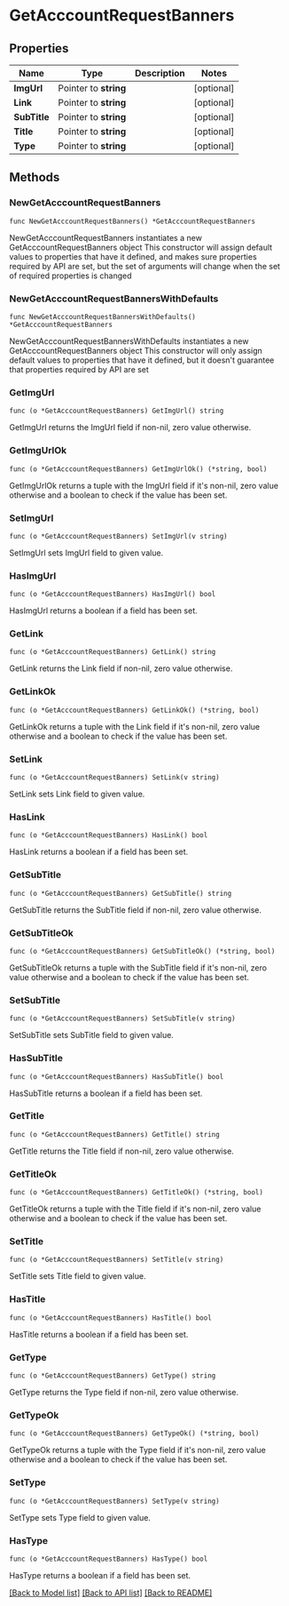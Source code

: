 # GetAcccountRequestBanners

## Properties

Name | Type | Description | Notes
------------ | ------------- | ------------- | -------------
**ImgUrl** | Pointer to **string** |  | [optional] 
**Link** | Pointer to **string** |  | [optional] 
**SubTitle** | Pointer to **string** |  | [optional] 
**Title** | Pointer to **string** |  | [optional] 
**Type** | Pointer to **string** |  | [optional] 

## Methods

### NewGetAcccountRequestBanners

`func NewGetAcccountRequestBanners() *GetAcccountRequestBanners`

NewGetAcccountRequestBanners instantiates a new GetAcccountRequestBanners object
This constructor will assign default values to properties that have it defined,
and makes sure properties required by API are set, but the set of arguments
will change when the set of required properties is changed

### NewGetAcccountRequestBannersWithDefaults

`func NewGetAcccountRequestBannersWithDefaults() *GetAcccountRequestBanners`

NewGetAcccountRequestBannersWithDefaults instantiates a new GetAcccountRequestBanners object
This constructor will only assign default values to properties that have it defined,
but it doesn't guarantee that properties required by API are set

### GetImgUrl

`func (o *GetAcccountRequestBanners) GetImgUrl() string`

GetImgUrl returns the ImgUrl field if non-nil, zero value otherwise.

### GetImgUrlOk

`func (o *GetAcccountRequestBanners) GetImgUrlOk() (*string, bool)`

GetImgUrlOk returns a tuple with the ImgUrl field if it's non-nil, zero value otherwise
and a boolean to check if the value has been set.

### SetImgUrl

`func (o *GetAcccountRequestBanners) SetImgUrl(v string)`

SetImgUrl sets ImgUrl field to given value.

### HasImgUrl

`func (o *GetAcccountRequestBanners) HasImgUrl() bool`

HasImgUrl returns a boolean if a field has been set.

### GetLink

`func (o *GetAcccountRequestBanners) GetLink() string`

GetLink returns the Link field if non-nil, zero value otherwise.

### GetLinkOk

`func (o *GetAcccountRequestBanners) GetLinkOk() (*string, bool)`

GetLinkOk returns a tuple with the Link field if it's non-nil, zero value otherwise
and a boolean to check if the value has been set.

### SetLink

`func (o *GetAcccountRequestBanners) SetLink(v string)`

SetLink sets Link field to given value.

### HasLink

`func (o *GetAcccountRequestBanners) HasLink() bool`

HasLink returns a boolean if a field has been set.

### GetSubTitle

`func (o *GetAcccountRequestBanners) GetSubTitle() string`

GetSubTitle returns the SubTitle field if non-nil, zero value otherwise.

### GetSubTitleOk

`func (o *GetAcccountRequestBanners) GetSubTitleOk() (*string, bool)`

GetSubTitleOk returns a tuple with the SubTitle field if it's non-nil, zero value otherwise
and a boolean to check if the value has been set.

### SetSubTitle

`func (o *GetAcccountRequestBanners) SetSubTitle(v string)`

SetSubTitle sets SubTitle field to given value.

### HasSubTitle

`func (o *GetAcccountRequestBanners) HasSubTitle() bool`

HasSubTitle returns a boolean if a field has been set.

### GetTitle

`func (o *GetAcccountRequestBanners) GetTitle() string`

GetTitle returns the Title field if non-nil, zero value otherwise.

### GetTitleOk

`func (o *GetAcccountRequestBanners) GetTitleOk() (*string, bool)`

GetTitleOk returns a tuple with the Title field if it's non-nil, zero value otherwise
and a boolean to check if the value has been set.

### SetTitle

`func (o *GetAcccountRequestBanners) SetTitle(v string)`

SetTitle sets Title field to given value.

### HasTitle

`func (o *GetAcccountRequestBanners) HasTitle() bool`

HasTitle returns a boolean if a field has been set.

### GetType

`func (o *GetAcccountRequestBanners) GetType() string`

GetType returns the Type field if non-nil, zero value otherwise.

### GetTypeOk

`func (o *GetAcccountRequestBanners) GetTypeOk() (*string, bool)`

GetTypeOk returns a tuple with the Type field if it's non-nil, zero value otherwise
and a boolean to check if the value has been set.

### SetType

`func (o *GetAcccountRequestBanners) SetType(v string)`

SetType sets Type field to given value.

### HasType

`func (o *GetAcccountRequestBanners) HasType() bool`

HasType returns a boolean if a field has been set.


[[Back to Model list]](../README.md#documentation-for-models) [[Back to API list]](../README.md#documentation-for-api-endpoints) [[Back to README]](../README.md)


